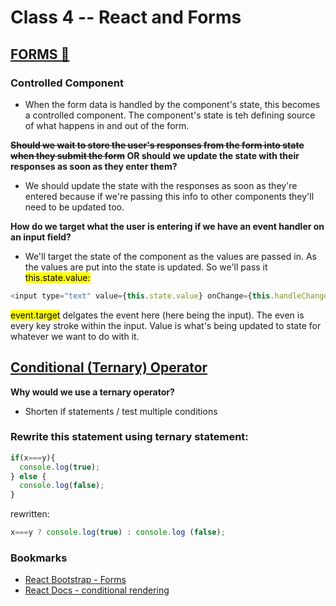 # Class 4 -- React and Forms

## [FORMS 📄](https://reactjs.org/docs/forms.html)

### Controlled Component

- When the form data is handled by the component's state, this becomes a controlled component. The component's state is teh defining source of what happens in and out of the form.

**~~Should we wait to store the user's responses from the form into state when they submit the form~~ OR should we update the state with their responses as soon as they enter them?**

- We should update the state with the responses as soon as they're entered because if we're passing this info to other components they'll need to be updated too.

**How do we target what the user is entering if we have an event handler on an input field?**

- We'll target the state of the component as the values are passed in. As the values are put into the state is updated. So we'll pass it <mark>this.state.value:</mark>

```js
<input type="text" value={this.state.value} onChange={this.handleChange}/>
```

<mark>event.target</mark> delgates the event here (here being the input). The even is every key stroke within the input. Value is what's being updated to state for whatever we want to do with it.

## [Conditional (Ternary) Operator](https://codeburst.io/javascript-the-conditional-ternary-operator-explained-cac7218beeff)

**Why would we use a ternary operator?**

- Shorten if statements / test multiple conditions

### Rewrite this statement using ternary statement:

```js
if(x===y){
  console.log(true);
} else {
  console.log(false);
}
```

rewritten:

```js
x===y ? console.log(true) : console.log (false);
```

### Bookmarks

- [React Bootstrap - Forms](https://react-bootstrap.github.io/forms/overview/)
- [React Docs - conditional rendering](https://reactjs.org/docs/conditional-rendering.html)
